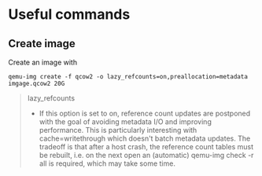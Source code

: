 # Useful commands

## Create image

Create an image with 
```
qemu-img create -f qcow2 -o lazy_refcounts=on,preallocation=metadata imgage.qcow2 20G
```
> lazy_refcounts
>    - If this option is set to on, reference count updates are postponed
>      with the goal of avoiding metadata I/O and improving performance. This
>      is particularly interesting with cache=writethrough which doesn't batch
>      metadata updates. The tradeoff is that after a  host  crash,  the
>      reference count tables must be rebuilt, i.e. on the next open an
>      (automatic) qemu-img check -r all is required, which may take some time.
